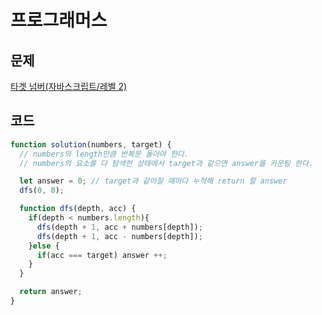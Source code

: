 # 프로그래머스

## 문제

[타겟 넘버(자바스크립트/레벨 2)](https://school.programmers.co.kr/learn/courses/30/lessons/43165)

## 코드

```js
function solution(numbers, target) {
  // numbers의 length만큼 반복문 돌아야 한다.
  // numbers의 요소를 다 탐색한 상태에서 target과 같으면 answer를 카운팅 한다.

  let answer = 0; // target과 같아질 때마다 누적해 return 할 answer
  dfs(0, 0);

  function dfs(depth, acc) {
    if(depth < numbers.length){
      dfs(depth + 1, acc + numbers[depth]);
      dfs(depth + 1, acc - numbers[depth]);
    }else {
      if(acc === target) answer ++;
    }
  }

  return answer;
}
```